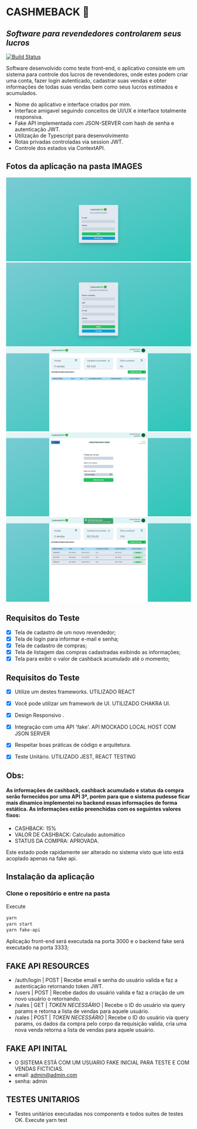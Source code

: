 # CASHMEBACK 🤑
## _Software para revendedores controlarem seus lucros_

[![Build Status](https://travis-ci.org/joemccann/dillinger.svg?branch=master)](https://travis-ci.org/joemccann/dillinger)

Software desenvolvido como teste front-end, o aplicativo consiste em um sistema para controle dos lucros de revendedores, onde estes podem criar uma conta, fazer login autenticado, cadastrar suas vendas e obter informações de todas suas vendas bem como seus lucros estimados e acumulados.

- Nome do aplicativo e interface criados por mim.
- Interface amigavel seguindo conceitos de UI/UX e interface totalmente responsiva.
- Fake API implementada com JSON-SERVER com hash de senha e autenticação JWT.
- Utilização de Typescript para desenvolvimento
- Rotas privadas controladas via session JWT.
- Controle dos estados via ContextAPI.

## Fotos da aplicação na pasta IMAGES

![](/images/img1.PNG)
![](/images/img2.PNG)
![](/images/img3.PNG)
![](/images/img4.PNG)
![](/images/img5.PNG)

## Requisitos do Teste

- [x] Tela de cadastro de um novo revendedor;
- [x] Tela de login para informar e-mail e senha;
- [x] Tela de cadastro de compras; 
- [x] Tela de listagem das compras cadastradas exibindo as informações; 
- [x] Tela para exibir o valor de cashback acumulado até o momento; 

## Requisitos do Teste

- [x] Utilize um destes frameworks. UTILIZADO REACT 
- [x] Você pode utilizar um framework de UI. UTILIZADO CHAKRA UI.
- [x] Design Responsivo .
- [x] Integração com uma API 'fake'. API MOCKADO LOCAL HOST COM JSON SERVER
- [x] Respeitar boas práticas de código e arquitetura.
- [x] Teste Unitário. UTILIZADO JEST, REACT TESTING


## Obs: 
 #### As informações de cashback, cashback acumulado e status da compra serão fornecidos por uma API 3ª, porém para que o sistema pudesse ficar mais dinamico implementei no backend essas informações de forma estática. As informações estão preenchidas com os seguintes valores fixos:
 - CASHBACK: 15%
 - VALOR DE CASHBACK: Calculado automático
 - STATUS DA COMPRA: APROVADA.

 Este estado pode rapidamente ser alterado no sistema visto que isto está acoplado apenas na fake api.

## Instalação da aplicação
### Clone o repositório e entre na pasta
Execute
```sh
yarn 
yarn start
yarn fake-api
```
 Aplicação front-end será executada na porta 3000 e o backend fake será executado na porta 3333;

## FAKE API RESOURCES
- /auth/login | POST | Recebe email e senha do usuário valida e faz a autenticação retornando token JWT.
- /users | POST | Recebe dados do usuário valida e faz a criação de um novo usuário o retornando.
- /sales | GET | *TOKEN NECESSÁRIO* | Recebe o ID do usuário via query params e retorna a lista de vendas para aquele usuário. 
- /sales | POST | *TOKEN NECESSÁRIO* | Recebe o ID do usuário via query params, os dados da compra pelo corpo da requisição valida, cria uma nova venda retorna a lista de vendas para aquele usuário. 

## FAKE API INITAL 
- O SISTEMA ESTÁ COM UM USUARIO FAKE INICIAL PARA TESTE E COM VENDAS FICTICIAS. 
- email: admin@admin.com
- senha: admin

## TESTES UNITARIOS
- Testes unitários executadas nos components e todos suites de testes OK.
    Execute yarn test